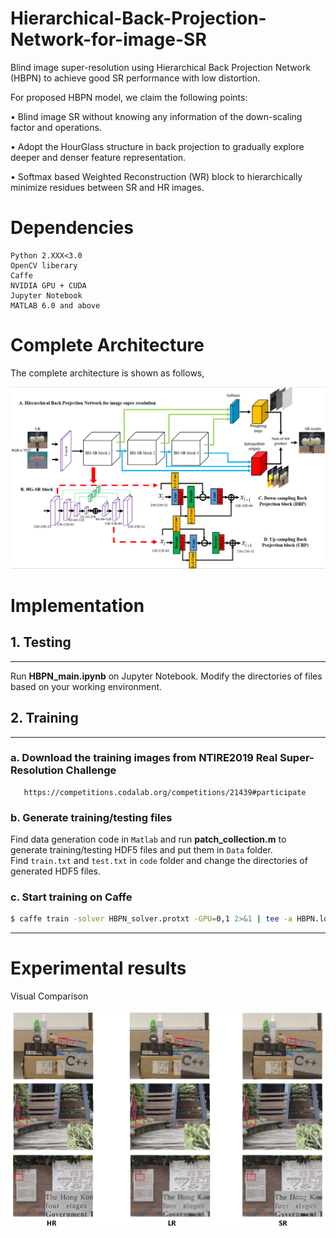 # Hierarchical-Back-Projection-Network-for-image-SR
Blind image super-resolution using Hierarchical Back Projection Network (HBPN) to achieve good SR performance with low distortion.

For proposed HBPN model, we claim the following points:

• Blind image SR without knowing any information of the down-scaling factor and operations.

• Adopt the HourGlass structure in back projection to gradually explore deeper and denser feature representation.

• Softmax based Weighted Reconstruction (WR) block to hierarchically minimize residues between SR and HR images.

# Dependencies
    Python 2.XXX<3.0
    OpenCV liberary
    Caffe 
    NVIDIA GPU + CUDA
    Jupyter Notebook
    MATLAB 6.0 and above

# Complete Architecture
The complete architecture is shown as follows,

![structure](/figure/structure.png)

# Implementation
## 1. Testing
---------------------------------------
Run **HBPN_main.ipynb** on Jupyter Notebook. Modify the directories of files based on your working environment.

## 2. Training
---------------------------
### a. Download the training images from NTIRE2019 Real Super-Resolution Challenge
    
       https://competitions.codalab.org/competitions/21439#participate
   
### b. Generate training/testing files 
Find data generation code in `Matlab` and run **patch_collection.m** to generate training/testing HDF5 files and put them in `Data` folder.  
Find `train.txt` and `test.txt` in `code` folder and change the directories of generated HDF5 files.
### c. Start training on Caffe
   
```sh
$ caffe train -solver HBPN_solver.protxt -GPU=0,1 2>&1 | tee -a HBPN.log
```
      
---------------------------
  
# Experimental results

Visual Comparison

![visual compare](/figure/picture.png)
